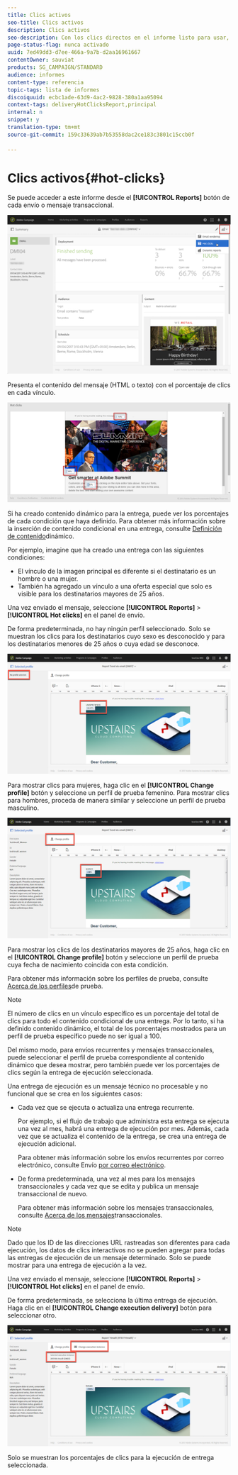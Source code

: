 ```yaml
---
title: Clics activos
seo-title: Clics activos
description: Clics activos
seo-description: Con los clics directos en el informe listo para usar, descubra dónde hizo clic el cliente en la entrega.
page-status-flag: nunca activado
uuid: 7ed49dd3-d7ee-466a-9a7b-d2aa16961667
contentOwner: sauviat
products: SG_CAMPAIGN/STANDARD
audience: informes
content-type: referencia
topic-tags: lista de informes
discoiquuid: ecbc1ade-63d9-4ac2-9828-380a1aa95094
context-tags: deliveryHotClicksReport,principal
internal: n
snippet: y
translation-type: tm+mt
source-git-commit: 159c33639ab7b53558dac2ce183c3801c15ccb0f

---
```



# Clics activos{#hot-clicks}

Se puede acceder a este informe desde el **[!UICONTROL Reports]** botón de cada envío o mensaje transaccional.

![](assets/delivery_reports_hot-clicks_4.png)

Presenta el contenido del mensaje (HTML o texto) con el porcentaje de clics en cada vínculo.

![](assets/delivery_reports_10.png)

Si ha creado contenido dinámico para la entrega, puede ver los porcentajes de cada condición que haya definido. Para obtener más información sobre la inserción de contenido condicional en una entrega, consulte [Definición de contenido](../../designing/using/personalization.md#defining-dynamic-content-in-an-email)dinámico.

Por ejemplo, imagine que ha creado una entrega con las siguientes condiciones:

* El vínculo de la imagen principal es diferente si el destinatario es un hombre o una mujer.
* También ha agregado un vínculo a una oferta especial que solo es visible para los destinatarios mayores de 25 años.

Una vez enviado el mensaje, seleccione **[!UICONTROL Reports]** &gt; **[!UICONTROL Hot clicks]** en el panel de envío.

De forma predeterminada, no hay ningún perfil seleccionado. Solo se muestran los clics para los destinatarios cuyo sexo es desconocido y para los destinatarios menores de 25 años o cuya edad se desconoce.

![](assets/delivery_reports_hot-clicks_1.png)

Para mostrar clics para mujeres, haga clic en el **[!UICONTROL Change profile]** botón y seleccione un perfil de prueba femenino. Para mostrar clics para hombres, proceda de manera similar y seleccione un perfil de prueba masculino.

![](assets/delivery_reports_hot-clicks_2.png)

Para mostrar los clics de los destinatarios mayores de 25 años, haga clic en el **[!UICONTROL Change profile]** botón y seleccione un perfil de prueba cuya fecha de nacimiento coincida con esta condición.

Para obtener más información sobre los perfiles de prueba, consulte [Acerca de los perfiles](../../sending/using/managing-test-profiles-and-sending-proofs.md#about-test-profiles)de prueba.

>[!NOTE]
>
>El número de clics en un vínculo específico es un porcentaje del total de clics para todo el contenido condicional de una entrega. Por lo tanto, si ha definido contenido dinámico, el total de los porcentajes mostrados para un perfil de prueba específico puede no ser igual a 100.

Del mismo modo, para envíos recurrentes y mensajes transaccionales, puede seleccionar el perfil de prueba correspondiente al contenido dinámico que desea mostrar, pero también puede ver los porcentajes de clics según la entrega de ejecución seleccionada.

Una entrega de ejecución es un mensaje técnico no procesable y no funcional que se crea en los siguientes casos:

* Cada vez que se ejecuta o actualiza una entrega recurrente.

   Por ejemplo, si el flujo de trabajo que administra esta entrega se ejecuta una vez al mes, habrá una entrega de ejecución por mes. Además, cada vez que se actualiza el contenido de la entrega, se crea una entrega de ejecución adicional.

   Para obtener más información sobre los envíos recurrentes por correo electrónico, consulte Envío [por correo electrónico](../../automating/using/email-delivery.md).

* De forma predeterminada, una vez al mes para los mensajes transaccionales y cada vez que se edita y publica un mensaje transaccional de nuevo.

   Para obtener más información sobre los mensajes transaccionales, consulte [Acerca de los mensajes](../../channels/using/about-transactional-messaging.md)transaccionales.

>[!NOTE]
>
>Dado que los ID de las direcciones URL rastreadas son diferentes para cada ejecución, los datos de clics interactivos no se pueden agregar para todas las entregas de ejecución de un mensaje determinado. Solo se puede mostrar para una entrega de ejecución a la vez.

Una vez enviado el mensaje, seleccione **[!UICONTROL Reports]** &gt; **[!UICONTROL Hot clicks]** en el panel de envío.

De forma predeterminada, se selecciona la última entrega de ejecución. Haga clic en el **[!UICONTROL Change execution delivery]** botón para seleccionar otro.

![](assets/delivery_reports_hot-clicks_3.png)

Solo se muestran los porcentajes de clics para la ejecución de entrega seleccionada.
